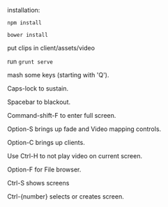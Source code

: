 installation:

`npm install`

`bower install`

put clips in client/assets/video

run `grunt serve`

mash some keys (starting with 'Q').

Caps-lock to sustain.

Spacebar to blackout.

Command-shift-F to enter full screen.

Option-S brings up fade and Video mapping controls.

Option-C brings up clients.

Use Ctrl-H to not play video on current screen.

Option-F for File browser.

Ctrl-S shows screens

Ctrl-{number} selects or creates screen.